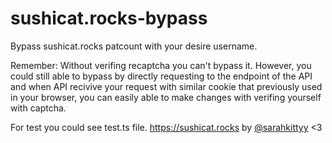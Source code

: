 # sushicat.rocks-bypass
Bypass sushicat.rocks patcount with your desire username.

Remember: Without verifing recaptcha you can't bypass it. However, you could still able to bypass by directly requesting to the endpoint of the API and when API recivive your request with similar cookie that previously used in your browser, you can easily able to make changes with verifing yourself with captcha.

For test you could see test.ts file.
https://sushicat.rocks by [@sarahkittyy](https://github.com/sarahkittyy) <3
